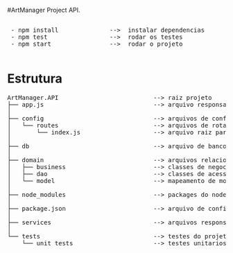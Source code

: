 #ArtManager Project API.
<pre>

 - npm install              -->  instalar dependencias
 - npm test                 -->  rodar os testes
 - npm start                -->  rodar o projeto

</pre>
# Estrutura
<pre>
ArtManager.API                          --> raiz projeto
├── app.js                              --> arquivo responsavel pelo START do projeto 
│
├── config                              --> arquivos de configuracao, enviroments, routes etc.	
│   └── routes                          --> arquivos de rota de todo projeto 
│       └── index.js                    --> arquivo raiz para as rotas, ele chamará o resto das rotas 
│     
├── db                                  --> arquivo de banco de dados 
│
├── domain                              --> arquivos relacionados à dominio 
│   ├── business                        --> classes de negocio 
│   ├── dao                             --> classes de acesso a banco 
│   └── model                           --> mapeamento de modelos (AQUI SERÁ FEITO O MAPEAMENTO PARA ORM)
│
├── node_modules                        --> packages do node 
│
├── package.json                        --> arquivo de configuração de pacotes e scripts
│
├── services                            --> arquivos responsaveis pelas requisicoes do projeto 
│
└── tests                               --> testes do projeto, mock, stubs, unit_tests e etc.
    └── unit_tests                      --> testes unitarios 
</pre>
